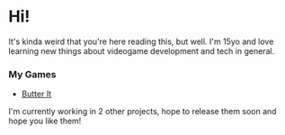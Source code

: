 # Hi!

It's kinda weird that you're here reading this, but well.
I'm 15yo and love learning new things about videogame development and tech in general.

### My Games

* [Butter It](https://idgg.itch.io/butter-it)

I'm currently working in 2 other projects, hope to release them soon and hope you like them!
